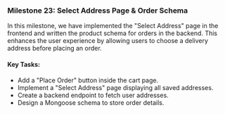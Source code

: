 ### Milestone 23: Select Address Page & Order Schema

In this milestone, we have implemented the "Select Address" page in the frontend and written the product schema for orders in the backend. This enhances the user experience by allowing users to choose a delivery address before placing an order.


#### Key Tasks:
- Add a "Place Order" button inside the cart page.
- Implement a "Select Address" page displaying all saved addresses.
- Create a backend endpoint to fetch user addresses.
- Design a Mongoose schema to store order details.

